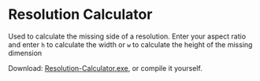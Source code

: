 # Resolution Calculator
Used to calculate the missing side of a resolution. Enter your aspect ratio and enter `h` to calculate the width or `w` to calculate the height of the missing dimension

Download: [Resolution-Calculator.exe](https://github.com/Xytrizareal/Resolution-Calculator/releases/latest/download/Resolution-Calculator.exe), or compile it yourself.
